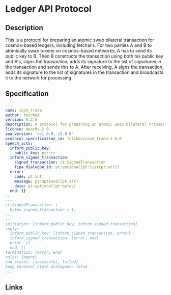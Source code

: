 # Ledger API Protocol

## Description

This is a protocol for preparing an atomic swap bilateral transaction for cosmos-based ledgers, including fetchai's. 
For two parties A and B to atomically swap tokens on cosmos-based networks, A has to send its public key to B.
Then B constructs the transaction using both his public key and A's, signs the transaction, adds its signature to the list of signatures in the transaction and sends this to A. 
After receiving, A signs the transaction, adds its signature to the list of signatures in the transaction and broadcasts it to the network for processing.

## Specification

```yaml
---
name: cosm_trade
author: fetchai
version: 0.2.5
description: A protocol for preparing an atomic swap bilateral transaction for cosmos-based ledgers, including fetchai's.
license: Apache-2.0
aea_version: '>=1.0.0, <2.0.0'
protocol_specification_id: fetchai/cosm_trade:1.0.0
speech_acts:
  inform_public_key:
    public_key: pt:str
  inform_signed_transaction:
    signed_transaction: ct:SignedTransaction
    fipa_dialogue_id: pt:optional[pt:list[pt:str]]
  error:
    code: pt:int
    message: pt:optional[pt:str]
    data: pt:optional[pt:bytes]
  end: {}
...
---
ct:SignedTransaction: |
  bytes signed_transaction = 1;
...
---
initiation: [inform_public_key, inform_signed_transaction]
reply:
  inform_public_key: [inform_signed_transaction, error]
  inform_signed_transaction: [error, end]
  error: []
  end: []
termination: [error, end]
roles: {agent}
end_states: [successful, failed]
keep_terminal_state_dialogues: false
...
```

## Links
